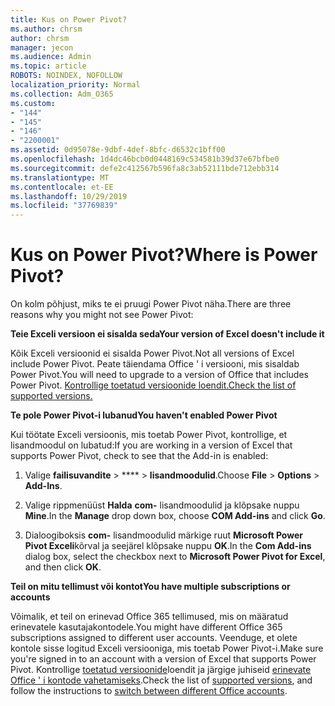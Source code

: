```yaml
---
title: Kus on Power Pivot?
ms.author: chrsm
author: chrsm
manager: jecon
ms.audience: Admin
ms.topic: article
ROBOTS: NOINDEX, NOFOLLOW
localization_priority: Normal
ms.collection: Adm_O365
ms.custom:
- "144"
- "145"
- "146"
- "2200001"
ms.assetid: 0d95078e-9dbf-4def-8bfc-d6532c1bff00
ms.openlocfilehash: 1d4dc46bcb0d0448169c534581b39d37e67bfbe0
ms.sourcegitcommit: defe2c412567b596fa8c3ab52111bde712ebb314
ms.translationtype: MT
ms.contentlocale: et-EE
ms.lasthandoff: 10/29/2019
ms.locfileid: "37769839"
---
```

# <a name="where-is-power-pivot"></a><span data-ttu-id="92fc4-102">Kus on Power Pivot?</span><span class="sxs-lookup"><span data-stu-id="92fc4-102">Where is Power Pivot?</span></span>

<span data-ttu-id="92fc4-103">On kolm põhjust, miks te ei pruugi Power Pivot näha.</span><span class="sxs-lookup"><span data-stu-id="92fc4-103">There are three reasons why you might not see Power Pivot:</span></span>
  
<span data-ttu-id="92fc4-104">**Teie Exceli versioon ei sisalda seda**</span><span class="sxs-lookup"><span data-stu-id="92fc4-104">**Your version of Excel doesn't include it**</span></span>
  
<span data-ttu-id="92fc4-105">Kõik Exceli versioonid ei sisalda Power Pivot.</span><span class="sxs-lookup"><span data-stu-id="92fc4-105">Not all versions of Excel include Power Pivot.</span></span> <span data-ttu-id="92fc4-106">Peate täiendama Office ' i versiooni, mis sisaldab Power Pivot.</span><span class="sxs-lookup"><span data-stu-id="92fc4-106">You will need to upgrade to a version of Office that includes Power Pivot.</span></span> [<span data-ttu-id="92fc4-107">Kontrollige toetatud versioonide loendit.</span><span class="sxs-lookup"><span data-stu-id="92fc4-107">Check the list of supported versions.</span></span>](https://support.office.com/article/aa64e217-4b6e-410b-8337-20b87e1c2a4b.aspx)
  
<span data-ttu-id="92fc4-108">**Te pole Power Pivot-i lubanud**</span><span class="sxs-lookup"><span data-stu-id="92fc4-108">**You haven't enabled Power Pivot**</span></span>
  
<span data-ttu-id="92fc4-109">Kui töötate Exceli versioonis, mis toetab Power Pivot, kontrollige, et lisandmoodul on lubatud:</span><span class="sxs-lookup"><span data-stu-id="92fc4-109">If you are working in a version of Excel that supports Power Pivot, check to see that the Add-in is enabled:</span></span>
  
1. <span data-ttu-id="92fc4-110">Valige **failisuvandite** \> \*\*\*\* \> **lisandmoodulid**.</span><span class="sxs-lookup"><span data-stu-id="92fc4-110">Choose **File** \> **Options** \> **Add-Ins**.</span></span>

2. <span data-ttu-id="92fc4-111">Valige rippmenüüst **Halda** **com-** lisandmoodulid ja klõpsake nuppu **Mine**.</span><span class="sxs-lookup"><span data-stu-id="92fc4-111">In the **Manage** drop down box, choose **COM Add-ins** and click **Go**.</span></span>

3. <span data-ttu-id="92fc4-112">Dialoogiboksis **com-** lisandmoodulid märkige ruut **Microsoft Power Pivot Exceli**kõrval ja seejärel klõpsake nuppu **OK**.</span><span class="sxs-lookup"><span data-stu-id="92fc4-112">In the **Com Add-ins** dialog box, select the checkbox next to **Microsoft Power Pivot for Excel**, and then click **OK**.</span></span>

<span data-ttu-id="92fc4-113">**Teil on mitu tellimust või kontot**</span><span class="sxs-lookup"><span data-stu-id="92fc4-113">**You have multiple subscriptions or accounts**</span></span>
  
<span data-ttu-id="92fc4-114">Võimalik, et teil on erinevad Office 365 tellimused, mis on määratud erinevatele kasutajakontodele.</span><span class="sxs-lookup"><span data-stu-id="92fc4-114">You might have different Office 365 subscriptions assigned to different user accounts.</span></span> <span data-ttu-id="92fc4-115">Veenduge, et olete kontole sisse logitud Exceli versiooniga, mis toetab Power Pivot-i.</span><span class="sxs-lookup"><span data-stu-id="92fc4-115">Make sure you're signed in to an account with a version of Excel that supports Power Pivot.</span></span> <span data-ttu-id="92fc4-116">Kontrollige [toetatud versioonide](https://support.office.com/article/aa64e217-4b6e-410b-8337-20b87e1c2a4b.aspx)loendit ja järgige juhiseid [erinevate Office ' i kontode vahetamiseks](https://support.office.com/article/b9582171-fd1f-4284-9846-bdd72bb28426.aspx#BKMK_WebSwitchAccounts).</span><span class="sxs-lookup"><span data-stu-id="92fc4-116">Check the list of [supported versions](https://support.office.com/article/aa64e217-4b6e-410b-8337-20b87e1c2a4b.aspx), and follow the instructions to [switch between different Office accounts](https://support.office.com/article/b9582171-fd1f-4284-9846-bdd72bb28426.aspx#BKMK_WebSwitchAccounts).</span></span>
